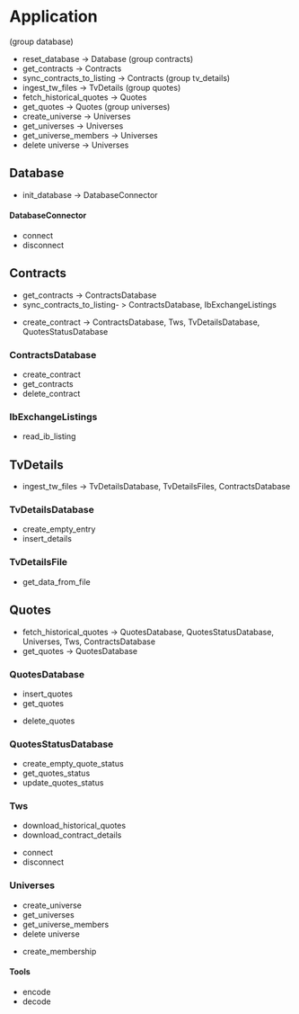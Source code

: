 # Application
(group database)
+ reset_database -> Database
(group contracts)
+ get_contracts -> Contracts
+ sync_contracts_to_listing -> Contracts
(group tv_details)
+ ingest_tw_files -> TvDetails
(group quotes)
+ fetch_historical_quotes -> Quotes
+ get_quotes -> Quotes
(group universes)
+ create_universe -> Universes
+ get_universes -> Universes
+ get_universe_members -> Universes
+ delete universe -> Universes

## Database
+ init_database -> DatabaseConnector
#### DatabaseConnector
+ connect
+ disconnect

## Contracts
+ get_contracts -> ContractsDatabase
+ sync_contracts_to_listing- > ContractsDatabase, IbExchangeListings
- create_contract -> ContractsDatabase, Tws, TvDetailsDatabase, QuotesStatusDatabase
### ContractsDatabase
+ create_contract
+ get_contracts
+ delete_contract
### IbExchangeListings
+ read_ib_listing

## TvDetails
+ ingest_tw_files -> TvDetailsDatabase, TvDetailsFiles, ContractsDatabase
### TvDetailsDatabase
+ create_empty_entry
+ insert_details
### TvDetailsFile
+ get_data_from_file

## Quotes
+ fetch_historical_quotes -> QuotesDatabase, QuotesStatusDatabase, Universes, Tws, ContractsDatabase
+ get_quotes -> QuotesDatabase
### QuotesDatabase
+ insert_quotes
+ get_quotes
- delete_quotes
### QuotesStatusDatabase
+ create_empty_quote_status
+ get_quotes_status
+ update_quotes_status

### Tws
+ download_historical_quotes
+ download_contract_details
- connect
- disconnect

### Universes
+ create_universe
+ get_universes
+ get_universe_members
+ delete universe
- create_membership

#### Tools
+ encode
+ decode

